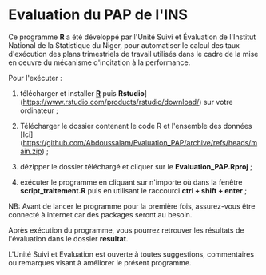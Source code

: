 # Evaluation du PAP de l'INS

Ce programme **R** a été développé par l'Unité Suivi et Évaluation de l'Institut National de la Statistique du Niger, pour automatiser le calcul des taux d'exécution des plans trimestriels de travail  utilisés dans le cadre de la mise en oeuvre du mécanisme d'incitation à la performance.

Pour l'exécuter : 

1. télécharger et installer [**R**](https://cran.r-project.org/) puis **Rstudio**](https://www.rstudio.com/products/rstudio/download/) sur votre ordinateur ;

2. Télécharger le dossier contenant le code R et l'ensemble des données [Ici] (https://github.com/Abdoussalam/Evaluation_PAP/archive/refs/heads/main.zip) ;

3. dézipper le dossier téléchargé et cliquer sur le **Evaluation_PAP.Rproj** ;

4. exécuter le programme en cliquant sur n'importe où dans la fenêtre **script_traitement.R** puis en utilisant le raccourci **ctrl + shift + enter** ;

NB: Avant de lancer le programme pour la première fois, assurez-vous être connecté à internet car des packages seront au besoin. 


Après exécution du programme, vous pourrez retrouver les résultats de l'évaluation dans le dossier **resultat**. 

L'Unité Suivi et Evaluation est ouverte à toutes suggestions, commentaires ou remarques visant à améliorer le présent programme. 


